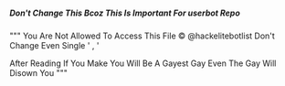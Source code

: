 ##### Don't Change This Bcoz This Is Important For userbot Repo
""" 
You Are Not Allowed To Access This File 
© @hackelitebotlist
Don't Change Even Single ' , '

After Reading If You Make You Will Be A Gayest Gay Even The Gay Will Disown You 
"""

